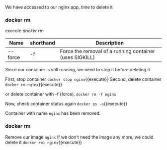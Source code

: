 We have accessed to our nginx app, time to delete it
### docker rm
execute *docker rm* 

|Name          | shorthand |Description                          |
|--------------|-----------|-------------------------------------|
|--force       | -f        |Force the removal of a running container (uses SIGKILL)|

Since our container is still running, we need to stop it before deleting it

First, stop container
`docker stop nginx`{{execute}}
Second, delete container
`docker rm nginx`{{execute}}

or delete container with -f (force).
`docker rm -f nginx`

Now, check container status again
`docker ps -a`{{execute}}

Container with name `nginx` has been removed.

### docker rm
Remove our image `nginx`
If we don't need the image any more, we could delete it
`docker rmi nginx`{{execute}}